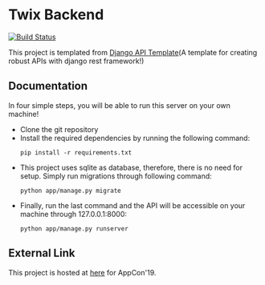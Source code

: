 # Twix Backend
[![Build Status](https://travis-ci.com/Diaga/django-api-template.svg?branch=master)](https://travis-ci.com/Diaga/django-api-template)

This project is templated from [Django API Template](https://github.com/Diaga/django-api-template)(A template for creating robust APIs with django rest framework!)

## Documentation

In four simple steps, you will be able to run this server on your own machine!

* Clone the git repository
* Install the required dependencies by running the following command:
    ```
    pip install -r requirements.txt
    ```
* This project uses sqlite as database, therefore, there is no need for setup. Simply run migrations through following command: 
    ```
    python app/manage.py migrate
    ```
* Finally, run the last command and the API will be accessible on your machine through 127.0.0.1:8000:
    ```
    python app/manage.py runserver
    ```

## External Link
This project is hosted at [here](https://api.knctu.com/api) for AppCon'19.
